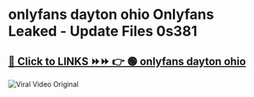 
 # onlyfans dayton ohio Onlyfans Leaked - Update Files 0s381

## <h2><a href="https://clipsfans.com/onlyfans_dayton_ohio&ref=git">🔗 Click to LINKS ⏩⏩ 👉 🟢 onlyfans dayton ohio </a></h2>

<a href="https://clipsfans.com/onlyfans_dayton_ohio&ref=git" rel="nofollow" data-target="animated-image.originalLink"><img src="https://i.ibb.co.com/xMMVF88/686577567.gif" alt="Viral Video Original" style="max-width: 100%; display: inline-block;" data-target="animated-image.originalImage"></a>

